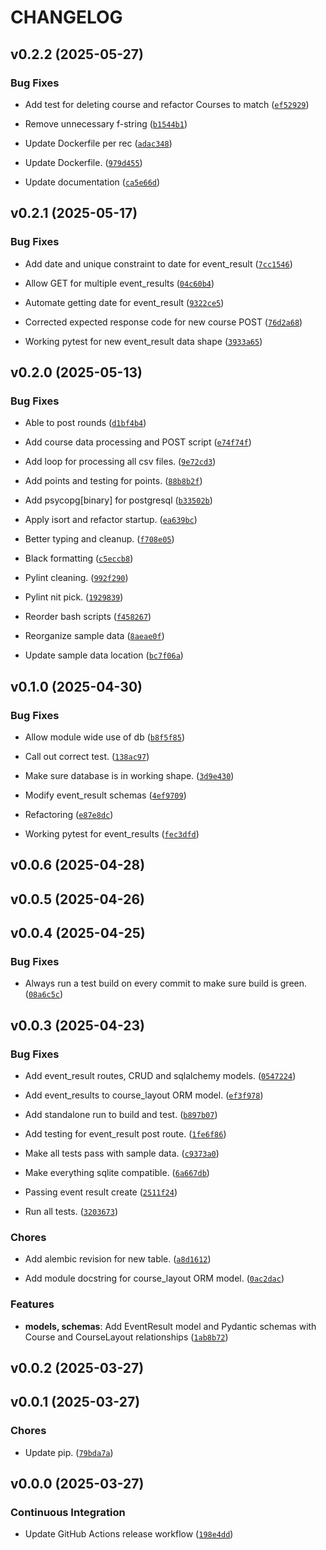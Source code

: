 # CHANGELOG


## v0.2.2 (2025-05-27)

### Bug Fixes

- Add test for deleting course and refactor Courses to match
  ([`ef52929`](https://github.com/milsman2/disc-golf-api/commit/ef5292995d8173a7726ec892490b7a5f9fd0a95e))

- Remove unnecessary f-string
  ([`b1544b1`](https://github.com/milsman2/disc-golf-api/commit/b1544b13e034225a5677bd10f502deb11ddefa22))

- Update Dockerfile per rec
  ([`adac348`](https://github.com/milsman2/disc-golf-api/commit/adac348239269a9338281d132dfe10ee5bdfb4f0))

- Update Dockerfile.
  ([`979d455`](https://github.com/milsman2/disc-golf-api/commit/979d455e208fc6351f7a8786d820eb399b42b912))

- Update documentation
  ([`ca5e66d`](https://github.com/milsman2/disc-golf-api/commit/ca5e66d8b81160b9c5b5e77e7eea544f46e429ec))


## v0.2.1 (2025-05-17)

### Bug Fixes

- Add date and unique constraint to date for event_result
  ([`7cc1546`](https://github.com/milsman2/disc-golf-api/commit/7cc154631bd44cf9f030b509f3b3824d7ed875fe))

- Allow GET for multiple event_results
  ([`04c60b4`](https://github.com/milsman2/disc-golf-api/commit/04c60b47217ea2e5a4c925173d5a919ae334a201))

- Automate getting date for event_result
  ([`9322ce5`](https://github.com/milsman2/disc-golf-api/commit/9322ce53ef638ed3e7360ffbf503d58a26931428))

- Corrected expected response code for new course POST
  ([`76d2a68`](https://github.com/milsman2/disc-golf-api/commit/76d2a68fec29f27d1a611e9ac70a2e62e8186328))

- Working pytest for new event_result data shape
  ([`3933a65`](https://github.com/milsman2/disc-golf-api/commit/3933a65ab2dde8e5347cf441b26402b50b71d45b))


## v0.2.0 (2025-05-13)

### Bug Fixes

- Able to post rounds
  ([`d1bf4b4`](https://github.com/milsman2/disc-golf-api/commit/d1bf4b4dad3ae1b096e4674dbef4e326f1c12f6e))

- Add course data processing and POST script
  ([`e74f74f`](https://github.com/milsman2/disc-golf-api/commit/e74f74ff2e0a574007752499abdf68e51eae60a9))

- Add loop for processing all csv files.
  ([`9e72cd3`](https://github.com/milsman2/disc-golf-api/commit/9e72cd3f0531649c0ea4ba72198e793956faec83))

- Add points and testing for points.
  ([`88b8b2f`](https://github.com/milsman2/disc-golf-api/commit/88b8b2f009e39275a0339c4470ce7c9ee3e0977d))

- Add psycopg[binary] for postgresql
  ([`b33502b`](https://github.com/milsman2/disc-golf-api/commit/b33502b7dccab5dce6ff061b0a3f326f7f68b56a))

- Apply isort and refactor startup.
  ([`ea639bc`](https://github.com/milsman2/disc-golf-api/commit/ea639bc916442694fb3d36f50805a55897e9e80f))

- Better typing and cleanup.
  ([`f708e05`](https://github.com/milsman2/disc-golf-api/commit/f708e05a63f36f13c4e894b1bebf30ffc6bb3321))

- Black formatting
  ([`c5eccb8`](https://github.com/milsman2/disc-golf-api/commit/c5eccb81c9c10325c79048d3fb4b24b2d809cf16))

- Pylint cleaning.
  ([`992f290`](https://github.com/milsman2/disc-golf-api/commit/992f2905937da56db31d2ed3865f4dd27cac991a))

- Pylint nit pick.
  ([`1929839`](https://github.com/milsman2/disc-golf-api/commit/1929839a5f49f3c51fe6355272cc0f0c12238ea5))

- Reorder bash scripts
  ([`f458267`](https://github.com/milsman2/disc-golf-api/commit/f458267abfea87be40e766be1b9289fd48a877da))

- Reorganize sample data
  ([`8aeae0f`](https://github.com/milsman2/disc-golf-api/commit/8aeae0fab8247b63d586a2da49ba725e892a476b))

- Update sample data location
  ([`bc7f06a`](https://github.com/milsman2/disc-golf-api/commit/bc7f06a99305de8a34f604faef384032484fd890))


## v0.1.0 (2025-04-30)

### Bug Fixes

- Allow module wide use of db
  ([`b8f5f85`](https://github.com/milsman2/disc-golf-api/commit/b8f5f8518400d7633153beb8a2cba0be372d16d3))

- Call out correct test.
  ([`138ac97`](https://github.com/milsman2/disc-golf-api/commit/138ac97e4f3c57e7d7209588e616e1646fae661b))

- Make sure database is in working shape.
  ([`3d9e430`](https://github.com/milsman2/disc-golf-api/commit/3d9e430622ede2dc12ee7a7298b14d427ad24b5f))

- Modify event_result schemas
  ([`4ef9709`](https://github.com/milsman2/disc-golf-api/commit/4ef9709729ae8a3a1d56ee7b711e013ead2ec323))

- Refactoring
  ([`e87e8dc`](https://github.com/milsman2/disc-golf-api/commit/e87e8dca5c261e88d4206b3cf1691a519bf6c440))

- Working pytest for event_results
  ([`fec3dfd`](https://github.com/milsman2/disc-golf-api/commit/fec3dfd84fdd2aff2f2e3af02690c8dd52d54843))


## v0.0.6 (2025-04-28)


## v0.0.5 (2025-04-26)


## v0.0.4 (2025-04-25)

### Bug Fixes

- Always run a test build on every commit to make sure build is green.
  ([`08a6c5c`](https://github.com/milsman2/disc-golf-api/commit/08a6c5c44e11eaa299db5d1ef762dbf6ccec884a))


## v0.0.3 (2025-04-23)

### Bug Fixes

- Add event_result routes, CRUD and sqlalchemy models.
  ([`0547224`](https://github.com/milsman2/disc-golf-api/commit/05472240fa53f878017c623fbaad6e9caffced4b))

- Add event_results to course_layout ORM model.
  ([`ef3f978`](https://github.com/milsman2/disc-golf-api/commit/ef3f9784c038602d423933de14d62bd58a68b3f8))

- Add standalone run to build and test.
  ([`b897b07`](https://github.com/milsman2/disc-golf-api/commit/b897b07a9534995c4354cc93aef07ab9c72be517))

- Add testing for event_result post route.
  ([`1fe6f86`](https://github.com/milsman2/disc-golf-api/commit/1fe6f86ad8aef1dc3691066b832b05eb143b0ad5))

- Make all tests pass with sample data.
  ([`c9373a0`](https://github.com/milsman2/disc-golf-api/commit/c9373a09278386397f83ba57e5c78e0dafe925c5))

- Make everything sqlite compatible.
  ([`6a667db`](https://github.com/milsman2/disc-golf-api/commit/6a667db0a60f34f44bea6b469baae5a5cf58eb94))

- Passing event result create
  ([`2511f24`](https://github.com/milsman2/disc-golf-api/commit/2511f24bdbc846b2974eab5e120515b342a98c3b))

- Run all tests.
  ([`3203673`](https://github.com/milsman2/disc-golf-api/commit/32036736b9c7b6834e97c54ea633c67f86da9a21))

### Chores

- Add alembic revision for new table.
  ([`a8d1612`](https://github.com/milsman2/disc-golf-api/commit/a8d1612aa04297c83129d5dd603144e658d5d99b))

- Add module docstring for course_layout ORM model.
  ([`0ac2dac`](https://github.com/milsman2/disc-golf-api/commit/0ac2dacbef7db9a140a198e54fe04e617c506120))

### Features

- **models, schemas**: Add EventResult model and Pydantic schemas with Course and CourseLayout
  relationships
  ([`1ab8b72`](https://github.com/milsman2/disc-golf-api/commit/1ab8b72552bbb48beb1105c9d58604a0667818bb))


## v0.0.2 (2025-03-27)


## v0.0.1 (2025-03-27)

### Chores

- Update pip.
  ([`79bda7a`](https://github.com/milsman2/disc-golf-api/commit/79bda7af0820f3f4724298529989bd2e0f3bf16a))


## v0.0.0 (2025-03-27)

### Continuous Integration

- Update GitHub Actions release workflow
  ([`198e4dd`](https://github.com/milsman2/disc-golf-api/commit/198e4dd10127ae99c68fba72b769af9143a403ac))
